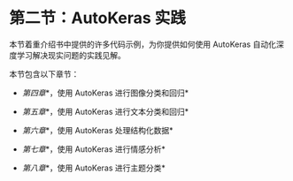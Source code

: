 # 第二节：AutoKeras 实践

本节着重介绍书中提供的许多代码示例，为你提供如何使用 AutoKeras 自动化深度学习解决现实问题的实践见解。

本节包含以下章节：

+   *第四章**，使用 AutoKeras 进行图像分类和回归*

+   *第五章**，使用 AutoKeras 进行文本分类和回归*

+   *第六章**，使用 AutoKeras 处理结构化数据*

+   *第七章**，使用 AutoKeras 进行情感分析*

+   *第八章**，使用 AutoKeras 进行主题分类*
